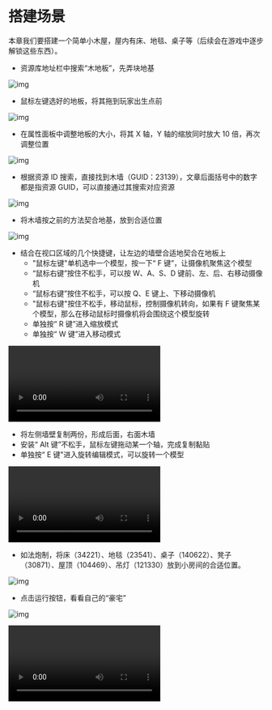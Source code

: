 # 搭建场景

本章我们要搭建一个简单小木屋，屋内有床、地毯、桌子等（后续会在游戏中逐步解锁这些东西）。

- 资源库地址栏中搜索“木地板”，先弄块地基

![img](https://arkimg.ark.online/1685338968453-16.webp)

- 鼠标左键选好的地板，将其拖到玩家出生点前

![img](https://arkimg.ark.online/1685339010522-19.gif)

- 在属性面板中调整地板的大小，将其 X 轴，Y 轴的缩放同时放大 10 倍，再次调整位置

![img](https://arkimg.ark.online/1685339023598-22.gif)

- 根据资源 ID 搜索，直接找到木墙（GUID：23139），文章后面括号中的数字都是指资源 GUID，可以直接通过其搜索对应资源

![img](https://arkimg.ark.online/1685339050955-25.gif)

- 将木墙按之前的方法契合地基，放到合适位置

![img](https://arkimg.ark.online/1685339060277-28.webp)

- 结合在视口区域的几个快捷键，让左边的墙壁合适地契合在地板上
  - "鼠标左键"单机选中一个模型，按一下“ F 键”，让摄像机聚焦这个模型
  - “鼠标右键”按住不松手，可以按 W、A、S、D 键前、左、后、右移动摄像机
  - “鼠标右键”按住不松手，可以按 Q、E 键上、下移动摄像机
  - "鼠标右键"按住不松手，移动鼠标，控制摄像机转向，如果有 F 键聚焦某个模型，那么在移动鼠标时摄像机将会围绕这个模型旋转
  - 单独按“ R 键”进入缩放模式
  - 单独按“ W 键”进入移动模式

<video controls  src = "https://arkimg.ark.online/1-1685339828.mp4"></video>

- 将左侧墙壁复制两份，形成后面，右面木墙
- 安装“ Alt 键”不松手，鼠标左键拖动某一个轴，完成复制黏贴
- 单独按“ E 键"进入旋转编辑模式，可以旋转一个模型

<video controls  src = "https://arkimg.ark.online/2-2688559.mp4"></video>

- 如法炮制，将床（34221）、地毯（23541）、桌子（140622）、凳子（30871）、屋顶（104469）、吊灯（121330）放到小房间的合适位置。

![img](https://arkimg.ark.online/1685342089405-31.webp)


- 点击运行按钮，看看自己的“豪宅”

![img](https://arkimg.ark.online/1685342098174-34.webp)

<video controls  src = "https://arkimg.ark.online/1685342103355-37.mp4"></video>